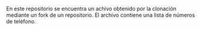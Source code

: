 En este repositorio se encuentra un achivo obtenido por la clonación mediante un fork de un repositorio. El archivo contiene una lista de números de teléfono.
